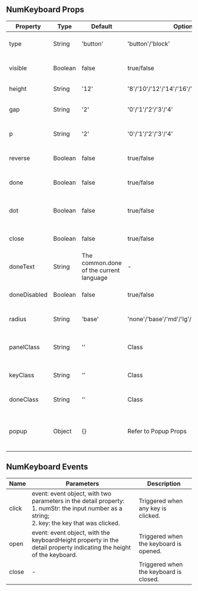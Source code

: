 ## NumKeyboard Props

| Property     | Type    | Default                                 | Options                                         | Required | Description                                    |
| ------------ | ------- | --------------------------------------- | ----------------------------------------------- | -------- | ---------------------------------------------- |
| type         | String  | 'button'                                | 'button'/'block'                                | No       | The style type of the keyboard.                |
| visible      | Boolean | false                                   | true/false                                      | No       | Whether the keyboard is visible.               |
| height       | String  | '12'                                    | '8'/'10'/'12'/'14'/'16'/'20'                    | No       | The height of the keys.                        |
| gap          | String  | '2'                                     | '0'/'1'/'2'/'3'/'4'                             | No       | The gap between keys.                          |
| p            | String  | '2'                                     | '0'/'1'/'2'/'3'/'4'                             | No       | The padding inside the keyboard.               |
| reverse      | Boolean | false                                   | true/false                                      | No       | Whether the numbers are reversed.              |
| done         | Boolean | false                                   | true/false                                      | No       | Whether to show the done button.               |
| dot          | Boolean | false                                   | true/false                                      | No       | Whether to show the decimal point.             |
| close        | Boolean | false                                   | true/false                                      | No       | Whether to show the close button.              |
| doneText     | String  | The common.done of the current language | -                                               | No       | The text of the done button.                   |
| doneDisabled | Boolean | false                                   | true/false                                      | No       | Whether the done button is disabled.           |
| radius       | String  | 'base'                                  | 'none'/'base'/'md'/'lg'/'xl'/'2xl'/'3xl'/'full' | No       | The border radius of the keys.                 |
| panelClass   | String  | ''                                      | Class                                           | No       | The injected class for the keyboard panel.     |
| keyClass     | String  | ''                                      | Class                                           | No       | The injected class for the keys.               |
| doneClass    | String  | ''                                      | Class                                           | No       | The injected class for the done button.        |
| popup        | Object  | {}                                      | Refer to Popup Props                            | No       | The configuration options for the popup layer. |

## NumKeyboard Events

| Name  | Parameters                                                                                                                                              | Description                            |
| ----- | ------------------------------------------------------------------------------------------------------------------------------------------------------- | -------------------------------------- |
| click | event: event object, with two parameters in the detail property: <br />1. numStr: the input number as a string; <br />2. key: the key that was clicked. | Triggered when any key is clicked.     |
| open  | event: event object, with the keyboardHeight property in the detail property indicating the height of the keyboard.                                     | Triggered when the keyboard is opened. |
| close | -                                                                                                                                                       | Triggered when the keyboard is closed. |
